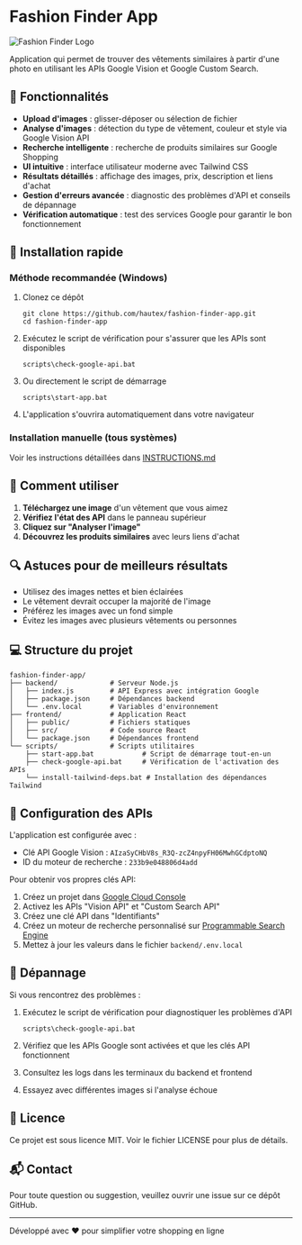 # Fashion Finder App

![Fashion Finder Logo](https://img.icons8.com/color/96/000000/clothes.png)

Application qui permet de trouver des vêtements similaires à partir d'une photo en utilisant les APIs Google Vision et Google Custom Search.

## 🌟 Fonctionnalités

- **Upload d'images** : glisser-déposer ou sélection de fichier
- **Analyse d'images** : détection du type de vêtement, couleur et style via Google Vision API
- **Recherche intelligente** : recherche de produits similaires sur Google Shopping
- **UI intuitive** : interface utilisateur moderne avec Tailwind CSS
- **Résultats détaillés** : affichage des images, prix, description et liens d'achat
- **Gestion d'erreurs avancée** : diagnostic des problèmes d'API et conseils de dépannage
- **Vérification automatique** : test des services Google pour garantir le bon fonctionnement

## 🚀 Installation rapide

### Méthode recommandée (Windows)

1. Clonez ce dépôt
   ```
   git clone https://github.com/hautex/fashion-finder-app.git
   cd fashion-finder-app
   ```

2. Exécutez le script de vérification pour s'assurer que les APIs sont disponibles
   ```
   scripts\check-google-api.bat
   ```

3. Ou directement le script de démarrage
   ```
   scripts\start-app.bat
   ```

4. L'application s'ouvrira automatiquement dans votre navigateur

### Installation manuelle (tous systèmes)

Voir les instructions détaillées dans [INSTRUCTIONS.md](INSTRUCTIONS.md)

## 📸 Comment utiliser

1. **Téléchargez une image** d'un vêtement que vous aimez
2. **Vérifiez l'état des API** dans le panneau supérieur
3. **Cliquez sur "Analyser l'image"**
4. **Découvrez les produits similaires** avec leurs liens d'achat

## 🔍 Astuces pour de meilleurs résultats

- Utilisez des images nettes et bien éclairées
- Le vêtement devrait occuper la majorité de l'image
- Préférez les images avec un fond simple
- Évitez les images avec plusieurs vêtements ou personnes

## 💻 Structure du projet

```
fashion-finder-app/
├── backend/             # Serveur Node.js
│   ├── index.js         # API Express avec intégration Google
│   ├── package.json     # Dépendances backend
│   └── .env.local       # Variables d'environnement
├── frontend/            # Application React
│   ├── public/          # Fichiers statiques
│   ├── src/             # Code source React
│   └── package.json     # Dépendances frontend
└── scripts/             # Scripts utilitaires
    ├── start-app.bat            # Script de démarrage tout-en-un
    ├── check-google-api.bat     # Vérification de l'activation des APIs
    └── install-tailwind-deps.bat # Installation des dépendances Tailwind
```

## 🔑 Configuration des APIs

L'application est configurée avec :
- Clé API Google Vision : `AIzaSyCHbV8s_R3Q-zcZ4npyFH06MwhGCdptoNQ`
- ID du moteur de recherche : `233b9e048806d4add`

Pour obtenir vos propres clés API:
1. Créez un projet dans [Google Cloud Console](https://console.cloud.google.com/)
2. Activez les APIs "Vision API" et "Custom Search API"
3. Créez une clé API dans "Identifiants"
4. Créez un moteur de recherche personnalisé sur [Programmable Search Engine](https://programmablesearchengine.google.com/)
5. Mettez à jour les valeurs dans le fichier `backend/.env.local`

## 🔧 Dépannage

Si vous rencontrez des problèmes :

1. Exécutez le script de vérification pour diagnostiquer les problèmes d'API
   ```
   scripts\check-google-api.bat
   ```

2. Vérifiez que les APIs Google sont activées et que les clés API fonctionnent
3. Consultez les logs dans les terminaux du backend et frontend
4. Essayez avec différentes images si l'analyse échoue

## 📝 Licence

Ce projet est sous licence MIT. Voir le fichier LICENSE pour plus de détails.

## 📬 Contact

Pour toute question ou suggestion, veuillez ouvrir une issue sur ce dépôt GitHub.

---

Développé avec ❤️ pour simplifier votre shopping en ligne
